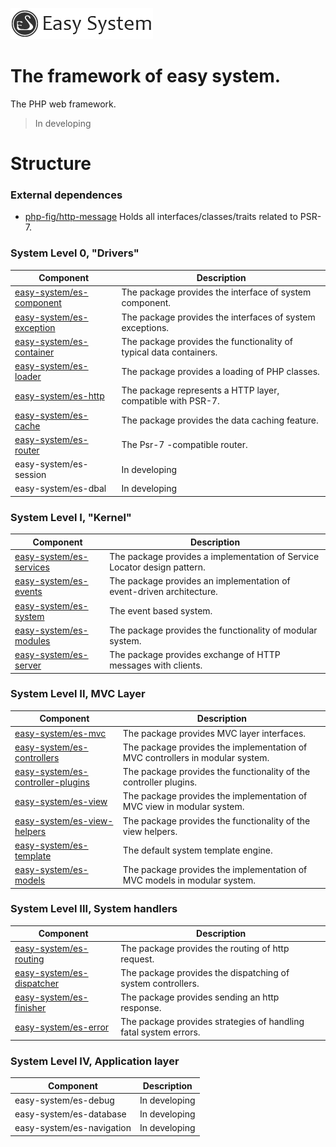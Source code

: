 ![Logo](data/es-logo.png?raw=true)

The framework of easy system.
=============================
The PHP web framework.

>In developing

Structure
=========


### External dependences
- [php-fig/http-message](https://github.com/php-fig/http-message)
  Holds all interfaces/classes/traits related to PSR-7.

### System Level 0, "Drivers"

| Component | Description |
| --- | --- |
| [easy-system/es-component](https://github.com/easy-system/es-component) | The package provides the interface of system component. |
| [easy-system/es-exception](https://github.com/easy-system/es-exception) | The package provides the interfaces of system exceptions. |
| [easy-system/es-container](https://github.com/easy-system/es-container) | The package provides the functionality of typical data containers. |
| [easy-system/es-loader](https://github.com/easy-system/es-loader)       | The package provides a loading of PHP classes. |
| [easy-system/es-http](https://github.com/easy-system/es-http)           | The package represents a HTTP layer, compatible with PSR-7. |
| [easy-system/es-cache](https://github.com/easy-system/es-cache)         | The package provides the data caching feature. |
| [easy-system/es-router](https://github.com/easy-system/es-router)       | The Psr-7 -compatible router. |
| easy-system/es-session | In developing |
| easy-system/es-dbal    | In developing |

### System Level I, "Kernel"

| Component | Description |
| --- | --- |
| [easy-system/es-services](https://github.com/easy-system/es-services) | The package provides a implementation of Service Locator design pattern. |
| [easy-system/es-events](https://github.com/easy-system/es-events)     | The package provides an implementation of event-driven architecture. |
| [easy-system/es-system](https://github.com/easy-system/es-system)     | The event based system. |
| [easy-system/es-modules](https://github.com/easy-system/es-modules)   | The package provides the functionality of modular system. |
| [easy-system/es-server](https://github.com/easy-system/es-server)     | The package provides exchange of HTTP messages with clients. |

### System Level II, MVC Layer

| Component | Description |
| --- | --- |
| [easy-system/es-mvc](https://github.com/easy-system/es-modules)                           | The package provides MVC layer interfaces. |
| [easy-system/es-controllers](https://github.com/easy-system/es-controllers)               | The package provides the implementation of MVC controllers in modular system. |
| [easy-system/es-controller-plugins](https://github.com/easy-system/es-controller-plugins) | The package provides the functionality of the controller plugins.
| [easy-system/es-view](https://github.com/easy-system/es-view)                             | The package provides the implementation of MVC view in modular system. |
| [easy-system/es-view-helpers](https://github.com/easy-system/es-view-helpers)             | The package provides the functionality of the view helpers.
| [easy-system/es-template](https://github.com/easy-system/es-template)                     | The default system template engine.
| [easy-system/es-models](https://github.com/easy-system/es-models)                         | The package provides the implementation of MVC models in modular system.

### System Level III, System handlers

| Component | Description |
| --- | --- |
| [easy-system/es-routing](https://github.com/easy-system/es-routing)       | The package provides the routing of http request. |
| [easy-system/es-dispatcher](https://github.com/easy-system/es-dispatcher) | The package provides the dispatching of system controllers. |
| [easy-system/es-finisher](https://github.com/easy-system/es-finisher)     | The package provides sending an http response. |
| [easy-system/es-error](https://github.com/easy-system/es-finisher)        | The package provides strategies of handling fatal system errors. |

### System Level IV, Application layer

| Component | Description |
| --- | --- |
| easy-system/es-debug      | In developing |
| easy-system/es-database   | In developing |
| easy-system/es-navigation | In developing |


